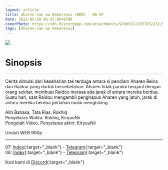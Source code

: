 ```yaml
---
layout: article
title: Aharen-san wa Hakarenai (WEB) - 06-07
date: 2022-05-29 06:47:00+0700
coverPhoto: https://cdn.discordapp.com/attachments/970663117057032232/980252425611006043/mpv-shot0084.jpg
tags: [Aharen-san wa Hakarenai]
---
```


![](https://cdn.discordapp.com/attachments/970663117057032232/980252425611006043/mpv-shot0084.jpg)

# Sinopsis

---
Cerita dimulai dari keseharian tak terduga antara si pendiam Aharen Reina dan Raidou yang duduk bersebelahan.
Aharen tidak pandai bergaul dengan orang sekitar, membuat Raidou merasa ada jarak di antara mereka berdua.
Suatu hari, saat Raidou mengambil penghapus Aharen yang jatuh, jarak di antara mereka berdua perlahan mulai menghilang.


Alih Bahasa, Tata Rias: Rokhiq
<br>
Penyelaras Waktu: Rokhiq, KiryuuNii
<br>
Pengolah Video, Penyelaras akhir: KiryuuNii

Unduh WEB 900p

---
07: [Index](https://proyek.a-1ddl.workers.dev/0:/Musim%20Semi%202022/%5BWEB%5D/%5BA-1%5D%20Aharen-san%20wa%20Hakarenai%20%5BWEB%5D%5Bx264%20900p%5D%5BAAC%5D/%5BA-1%5D%20Aharen-san%20wa%20Hakarenai%20-%2007%20%5BWEB%5D%5Bx264%20900p%5D%5BAAC%5D%5BD65315A2%5D.mkv){:target="_blank"} - [Telegram](https://t.me/a1fansubweeklies/84){:target="_blank"}
<br>
06: [Index](https://proyek.a-1ddl.workers.dev/0:/Musim%20Semi%202022/%5BWEB%5D/%5BA-1%5D%20Aharen-san%20wa%20Hakarenai%20%5BWEB%5D%5Bx264%20900p%5D%5BAAC%5D/%5BA-1%5D%20Aharen-san%20wa%20Hakarenai%20-%2006%20%5BWEB%5D%5Bx264%20900p%5D%5BAAC%5D%5B830009F2%5D.mkv){:target="_blank"} - [Telegram](https://t.me/a1fansubweeklies/83){:target="_blank"}

Ikuti kami di [Discord](https://discord.gg/8QeuePwYgV){:target="_blank"}

